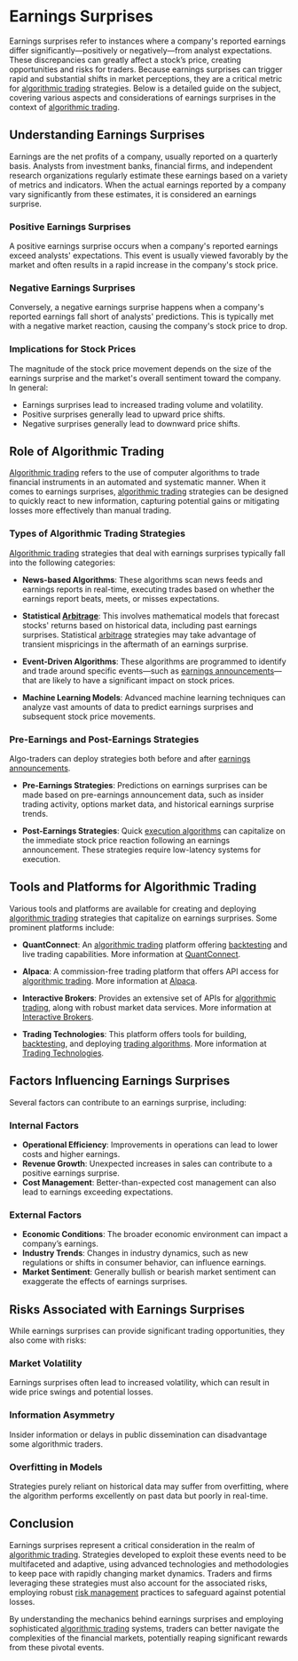 # Earnings Surprises

Earnings surprises refer to instances where a company's reported earnings differ significantly—positively or negatively—from analyst expectations. These discrepancies can greatly affect a stock’s price, creating opportunities and risks for traders. Because earnings surprises can trigger rapid and substantial shifts in market perceptions, they are a critical metric for [algorithmic trading](../a/algorithmic_trading.md) strategies. Below is a detailed guide on the subject, covering various aspects and considerations of earnings surprises in the context of [algorithmic trading](../a/algorithmic_trading.md).

## Understanding Earnings Surprises
Earnings are the net profits of a company, usually reported on a quarterly basis. Analysts from investment banks, financial firms, and independent research organizations regularly estimate these earnings based on a variety of metrics and indicators. When the actual earnings reported by a company vary significantly from these estimates, it is considered an earnings surprise.

### Positive Earnings Surprises
A positive earnings surprise occurs when a company's reported earnings exceed analysts' expectations. This event is usually viewed favorably by the market and often results in a rapid increase in the company's stock price.

### Negative Earnings Surprises
Conversely, a negative earnings surprise happens when a company's reported earnings fall short of analysts' predictions. This is typically met with a negative market reaction, causing the company's stock price to drop.

### Implications for Stock Prices
The magnitude of the stock price movement depends on the size of the earnings surprise and the market's overall sentiment toward the company. In general:
- Earnings surprises lead to increased trading volume and volatility.
- Positive surprises generally lead to upward price shifts.
- Negative surprises generally lead to downward price shifts.

## Role of Algorithmic Trading
[Algorithmic trading](../a/algorithmic_trading.md) refers to the use of computer algorithms to trade financial instruments in an automated and systematic manner. When it comes to earnings surprises, [algorithmic trading](../a/algorithmic_trading.md) strategies can be designed to quickly react to new information, capturing potential gains or mitigating losses more effectively than manual trading.

### Types of Algorithmic Trading Strategies
[Algorithmic trading](../a/algorithmic_trading.md) strategies that deal with earnings surprises typically fall into the following categories:

- **News-based Algorithms**: These algorithms scan news feeds and earnings reports in real-time, executing trades based on whether the earnings report beats, meets, or misses expectations.

- **Statistical [Arbitrage](../a/arbitrage.md)**: This involves mathematical models that forecast stocks' returns based on historical data, including past earnings surprises. Statistical [arbitrage](../a/arbitrage.md) strategies may take advantage of transient mispricings in the aftermath of an earnings surprise.

- **Event-Driven Algorithms**: These algorithms are programmed to identify and trade around specific events—such as [earnings announcements](../e/earnings_announcements.md)—that are likely to have a significant impact on stock prices.

- **Machine Learning Models**: Advanced machine learning techniques can analyze vast amounts of data to predict earnings surprises and subsequent stock price movements.

### Pre-Earnings and Post-Earnings Strategies
Algo-traders can deploy strategies both before and after [earnings announcements](../e/earnings_announcements.md).

- **Pre-Earnings Strategies**: Predictions on earnings surprises can be made based on pre-earnings announcement data, such as insider trading activity, options market data, and historical earnings surprise trends.

- **Post-Earnings Strategies**: Quick [execution algorithms](../e/execution_algorithms.md) can capitalize on the immediate stock price reaction following an earnings announcement. These strategies require low-latency systems for execution.

## Tools and Platforms for Algorithmic Trading
Various tools and platforms are available for creating and deploying [algorithmic trading](../a/algorithmic_trading.md) strategies that capitalize on earnings surprises. Some prominent platforms include:

- **QuantConnect**: An [algorithmic trading](../a/algorithmic_trading.md) platform offering [backtesting](../b/backtesting.md) and live trading capabilities. More information at [QuantConnect](https://www.quantconnect.com/).

- **Alpaca**: A commission-free trading platform that offers API access for [algorithmic trading](../a/algorithmic_trading.md). More information at [Alpaca](https://alpaca.markets/).

- **Interactive Brokers**: Provides an extensive set of APIs for [algorithmic trading](../a/algorithmic_trading.md), along with robust market data services. More information at [Interactive Brokers](https://www.interactivebrokers.com/).

- **Trading Technologies**: This platform offers tools for building, [backtesting](../b/backtesting.md), and deploying [trading algorithms](../t/trading_algorithms.md). More information at [Trading Technologies](https://www.tradingtechnologies.com/).

## Factors Influencing Earnings Surprises
Several factors can contribute to an earnings surprise, including:

### Internal Factors
- **Operational Efficiency**: Improvements in operations can lead to lower costs and higher earnings.
- **Revenue Growth**: Unexpected increases in sales can contribute to a positive earnings surprise.
- **Cost Management**: Better-than-expected cost management can also lead to earnings exceeding expectations.

### External Factors
- **Economic Conditions**: The broader economic environment can impact a company’s earnings.
- **Industry Trends**: Changes in industry dynamics, such as new regulations or shifts in consumer behavior, can influence earnings.
- **Market Sentiment**: Generally bullish or bearish market sentiment can exaggerate the effects of earnings surprises.

## Risks Associated with Earnings Surprises
While earnings surprises can provide significant trading opportunities, they also come with risks:

### Market Volatility
Earnings surprises often lead to increased volatility, which can result in wide price swings and potential losses.

### Information Asymmetry
Insider information or delays in public dissemination can disadvantage some algorithmic traders.

### Overfitting in Models
Strategies purely reliant on historical data may suffer from overfitting, where the algorithm performs excellently on past data but poorly in real-time.

## Conclusion
Earnings surprises represent a critical consideration in the realm of [algorithmic trading](../a/algorithmic_trading.md). Strategies developed to exploit these events need to be multifaceted and adaptive, using advanced technologies and methodologies to keep pace with rapidly changing market dynamics. Traders and firms leveraging these strategies must also account for the associated risks, employing robust [risk management](../r/risk_management.md) practices to safeguard against potential losses.

By understanding the mechanics behind earnings surprises and employing sophisticated [algorithmic trading](../a/algorithmic_trading.md) systems, traders can better navigate the complexities of the financial markets, potentially reaping significant rewards from these pivotal events.
